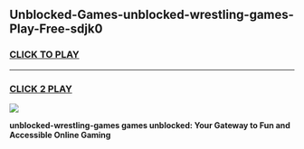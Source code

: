 
## Unblocked-Games-unblocked-wrestling-games-Play-Free-sdjk0
<h3>
<a href="https://premium76.site?title=unblocked-wrestling-games&ref=20M">CLICK TO PLAY</a></h3>
<hr>

<h3>
<a href="https://premium76.site?title=unblocked-wrestling-games&ref=20M">CLICK 2 PLAY</a>
  
</h3>

<a href="https://premium76.site?title=unblocked-wrestling-games&ref=19M"><img src="https://clearcache.store/games.png"></a>


**unblocked-wrestling-games games unblocked: Your Gateway to Fun and Accessible Online Gaming**
